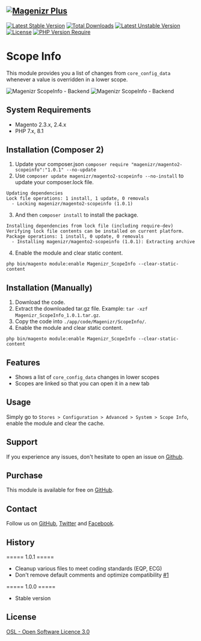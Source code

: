 [![Magenizr Plus](https://images2.imgbox.com/11/6b/yVOOloaA_o.gif)](https://account.magenizr.com)
---

[![Latest Stable Version](http://poser.pugx.org/magenizr/magento2-scopeinfo/v)](https://packagist.org/packages/magenizr/magento2-scopeinfo) [![Total Downloads](http://poser.pugx.org/magenizr/magento2-scopeinfo/downloads)](https://packagist.org/packages/magenizr/magento2-scopeinfo) [![Latest Unstable Version](http://poser.pugx.org/magenizr/magento2-scopeinfo/v/unstable)](https://packagist.org/packages/magenizr/magento2-scopeinfo) [![License](http://poser.pugx.org/magenizr/magento2-scopeinfo/license)](https://packagist.org/packages/magenizr/magento2-scopeinfo) [![PHP Version Require](http://poser.pugx.org/magenizr/magento2-scopeinfo/require/php)](https://packagist.org/packages/magenizr/magento2-scopeinfo)

# Scope Info
This module provides you a list of changes from `core_config_data` whenever a value is overridden in a lower scope.

![Magenizr ScopeInfo - Backend](https://images2.imgbox.com/f2/5c/6KJVWLVR_o.png)
![Magenizr ScopeInfo - Backend](https://images2.imgbox.com/a3/3d/zveptDvr_o.png)

## System Requirements
- Magento 2.3.x, 2.4.x
- PHP 7.x, 8.1

## Installation (Composer 2)

1. Update your composer.json `composer require "magenizr/magento2-scopeinfo":"1.0.1" --no-update`
2. Use `composer update magenizr/magento2-scopeinfo --no-install` to update your composer.lock file.

```
Updating dependencies
Lock file operations: 1 install, 1 update, 0 removals
  - Locking magenizr/magento2-scopeinfo (1.0.1)
```

3. And then `composer install` to install the package.

```
Installing dependencies from lock file (including require-dev)
Verifying lock file contents can be installed on current platform.
Package operations: 1 install, 0 update, 0 removals
  - Installing magenizr/magento2-scopeinfo (1.0.1): Extracting archive
```

4. Enable the module and clear static content.

```
php bin/magento module:enable Magenizr_ScopeInfo --clear-static-content
```

## Installation (Manually)
1. Download the code.
2. Extract the downloaded tar.gz file. Example: `tar -xzf Magenizr_ScopeInfo_1.0.1.tar.gz`.
3. Copy the code into `./app/code/Magenizr/ScopeInfo/`.
4. Enable the module and clear static content.

```
php bin/magento module:enable Magenizr_ScopeInfo --clear-static-content
```

## Features
* Shows a list of `core_config_data` changes in lower scopes
* Scopes are linked so that you can open it in a new tab

## Usage
Simply go to `Stores > Configuration > Advanced > System > Scope Info`, enable the module and clear the cache.

## Support
If you experience any issues, don't hesitate to open an issue on [Github](https://github.com/magenizr/Magenizr_ScopeInfo/issues).

## Purchase
This module is available for free on [GitHub](https://github.com/magenizr).

## Contact
Follow us on [GitHub](https://github.com/magenizr), [Twitter](https://twitter.com/magenizr) and [Facebook](https://www.facebook.com/magenizr).

## History
===== 1.0.1 =====
* Cleanup various files to meet coding standards (EQP, ECG)
* Don't remove default comments and optimize compatibility [#1](https://github.com/magenizr/Magenizr_ScopeInfo/pull/1)

===== 1.0.0 =====
* Stable version

## License
[OSL - Open Software Licence 3.0](https://opensource.org/licenses/osl-3.0.php)
